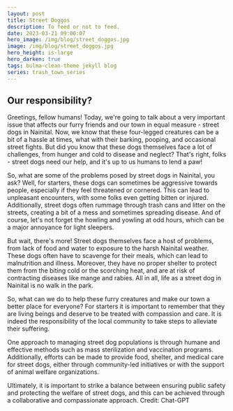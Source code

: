 ```yaml
---
layout: post
title: Street Doggos
description: To feed or not to feed.
date: 2023-03-21 09:00:07
hero_image: /img/blog/street_doggos.jpg
image: /img/blog/street_doggos.jpg
hero_height: is-large
hero_darken: true
tags: bulma-clean-theme jekyll blog
series: trash_town_series
---
```


## Our responsibility?
Greetings, fellow humans! Today, we're going to talk about a very important issue that affects our furry friends and our town in equal measure - street dogs in Nainital. Now, we know that these four-legged creatures can be a bit of a hassle at times, what with their barking, pooping, and occasional street fights. But did you know that these dogs themselves face a lot of challenges, from hunger and cold to disease and neglect? That's right, folks - street dogs need our help, and it's up to us humans to lend a paw!

So, what are some of the problems posed by street dogs in Nainital, you ask? Well, for starters, these dogs can sometimes be aggressive towards people, especially if they feel threatened or cornered. This can lead to unpleasant encounters, with some folks even getting bitten or injured. Additionally, street dogs often rummage through trash cans and litter on the streets, creating a bit of a mess and sometimes spreading disease. And of course, let's not forget the howling and yowling at odd hours, which can be a major annoyance for light sleepers.

But wait, there's more! Street dogs themselves face a host of problems, from lack of food and water to exposure to the harsh Nainital weather. These dogs often have to scavenge for their meals, which can lead to malnutrition and illness. Moreover, they have no proper shelter to protect them from the biting cold or the scorching heat, and are at risk of contracting diseases like mange and rabies. All in all, life as a street dog in Nainital is no walk in the park.

So, what can we do to help these furry creatures and make our town a better place for everyone? For starters it is important to remember that they are living beings and deserve to be treated with compassion and care. It is indeed the responsibility of the local community to take steps to alleviate their suffering.

One approach to managing street dog populations is through humane and effective methods such as mass sterilization and vaccination programs. Additionally, efforts can be made to provide food, shelter, and medical care for street dogs, either through community-led initiatives or with the support of animal welfare organizations.

Ultimately, it is important to strike a balance between ensuring public safety and protecting the welfare of street dogs, and this can be achieved through a collaborative and compassionate approach. Credit: Chat-GPT